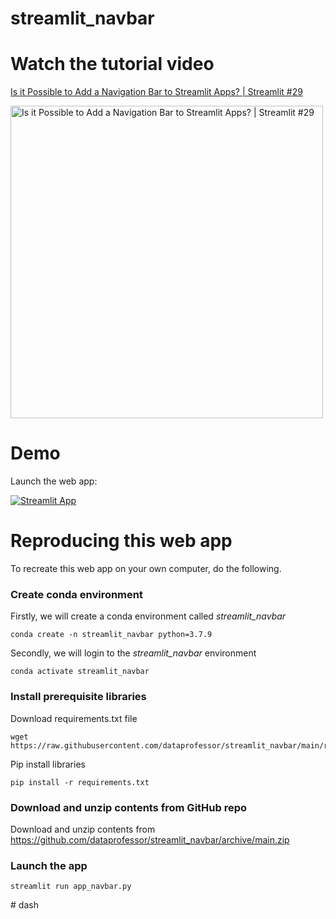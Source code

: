 # streamlit_navbar

# Watch the tutorial video

[Is it Possible to Add a Navigation Bar to Streamlit Apps? | Streamlit #29](https://youtu.be/hoPvOIJvrb8)

<a href="https://youtu.be/hoPvOIJvrb8"><img src="http://img.youtube.com/vi/hoPvOIJvrb8/0.jpg" alt="Is it Possible to Add a Navigation Bar to Streamlit Apps? | Streamlit #29" title="Is it Possible to Add a Navigation Bar to Streamlit Apps? | Streamlit #29" width="500" /></a>

# Demo

Launch the web app:

[![Streamlit App](https://static.streamlit.io/badges/streamlit_badge_black_white.svg)](https://share.streamlit.io/dataprofessor/streamlit_navbar/main/app_navbar.py)

# Reproducing this web app
To recreate this web app on your own computer, do the following.

### Create conda environment
Firstly, we will create a conda environment called *streamlit_navbar*
```
conda create -n streamlit_navbar python=3.7.9
```
Secondly, we will login to the *streamlit_navbar* environment
```
conda activate streamlit_navbar
```
### Install prerequisite libraries

Download requirements.txt file

```
wget https://raw.githubusercontent.com/dataprofessor/streamlit_navbar/main/requirements.txt

```

Pip install libraries
```
pip install -r requirements.txt
```

###  Download and unzip contents from GitHub repo

Download and unzip contents from https://github.com/dataprofessor/streamlit_navbar/archive/main.zip

###  Launch the app

```
streamlit run app_navbar.py
```
#   d a s h  
 